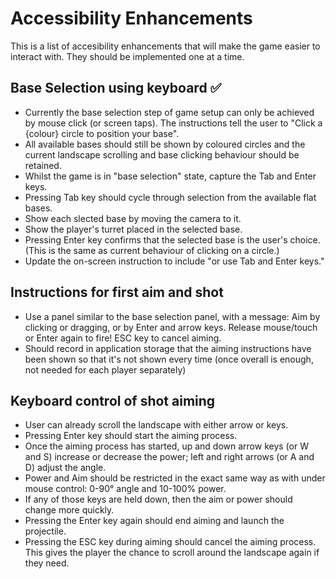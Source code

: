# Accessibility Enhancements

This is a list of accesibility enhancements that will make the game easier to interact with.
They should be implemented one at a time.

## Base Selection using keyboard ✅

- Currently the base selection step of game setup can only be achieved by mouse click (or screen taps). The instructions tell the user to "Click a {colour} circle to position your base".
- All available bases should still be shown by coloured circles and the current landscape scrolling and base clicking behaviour should be retained. 
- Whilst the game is in "base selection" state, capture the Tab and Enter keys.
- Pressing Tab key should cycle through selection from the available flat bases.
- Show each slected base by moving the camera to it.
- Show the player's turret placed in the selected base.
- Pressing Enter key confirms that the selected base is the user's choice. (This is the same as current behaviour of clicking on a circle.)
- Update the on-screen instruction to include "or use Tab and Enter keys."

## Instructions for first aim and shot

- Use a panel similar to the base selection panel, with a message:
  Aim by clicking or dragging,
  or by Enter and arrow keys.
  Release mouse/touch or Enter again to fire!
  ESC key to cancel aiming.
- Should record in application storage that the aiming instructions have been shown so that it's not shown every time (once overall is enough, not needed for each player separately)

## Keyboard control of shot aiming

- User can already scroll the landscape with either arrow or keys.
- Pressing Enter key should start the aiming process.
- Once the aiming process has started, up and down arrow keys (or W and S) increase or decrease the power; left and right arrows (or A and D) adjust the angle.
- Power and Aim should be restricted in the exact same way as with under mouse control: 0-90° angle and 10-100% power.
- If any of those keys are held down, then the aim or power should change more quickly.
- Pressing the Enter key again should end aiming and launch the projectile.
- Pressing the ESC key during aiming should cancel the aiming process. This gives the player the chance to scroll around the landscape again if they need.